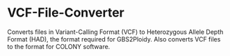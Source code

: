 # VCF-File-Converter
Converts files in Variant-Calling Format (VCF) to Heterozygous Allele Depth Format (HAD), the format required for GBS2Ploidy. Also converts VCF files to the format for COLONY software.

